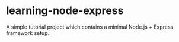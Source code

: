 # learning-node-express
A simple tutorial project which contains a minimal Node.js + Express framework setup.
